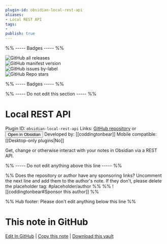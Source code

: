```yaml
---
plugin-id: obsidian-local-rest-api
aliases:
- Local REST API
tags: 
- 
publish: true
---
```


%% ----- Badges ----- %%

![GitHub all releases](https://img.shields.io/github/downloads/coddingtonbear/obsidian-local-rest-api/total?color=573E7A&logo=github&style=for-the-badge)   
![GitHub manifest version](https://img.shields.io/github/manifest-json/v/coddingtonbear/obsidian-local-rest-api?color=573E7A&logo=github&style=for-the-badge)   
![GitHub issues by-label](https://img.shields.io/github/issues/coddingtonbear/obsidian-local-rest-api/help%20wanted?color=573E7A&logo=github&style=for-the-badge)   
![GitHub Repo stars](https://img.shields.io/github/stars/coddingtonbear/obsidian-local-rest-api?color=573E7A&logo=github&style=for-the-badge)

%% ----- Badges ----- %%

%% ----- Do not edit this section ----- %%

# Local REST API

Plugin ID: `obsidian-local-rest-api`
Links: [GitHub repository](https://github.com/coddingtonbear/obsidian-local-rest-api) or [<button id=HH>Open in Obsidian</button>](obsidian://goto-plugin?id=obsidian-local-rest-api)
Developed by: [[coddingtonbear]]
Mobile compatible: [[Desktop-only plugins|No]]

Get, change or otherwise interact with your notes in Obsidian via a REST API.

%% ----- Do not edit anything above this line ----- %% 

%% Does the repository or author have any sponsoring links? Uncomment the next line and add them to the author's note. If they don't, please delete the placeholder tag: #placeholder/author %%
%% ![[coddingtonbear#Sponsor this author]] %%

%% Hub footer: Please don't edit anything below this line %%

# This note in GitHub

<span class="git-footer">[Edit In GitHub](https://github.dev/obsidian-community/obsidian-hub/blob/main/02%20-%20Community%20Expansions/02.05%20All%20Community%20Expansions/Plugins/obsidian-local-rest-api.md "git-hub-edit-note") | [Copy this note](https://raw.githubusercontent.com/obsidian-community/obsidian-hub/main/02%20-%20Community%20Expansions/02.05%20All%20Community%20Expansions/Plugins/obsidian-local-rest-api.md "git-hub-copy-note") | [Download this vault](https://github.com/obsidian-community/obsidian-hub/archive/refs/heads/main.zip "git-hub-download-vault") </span>
